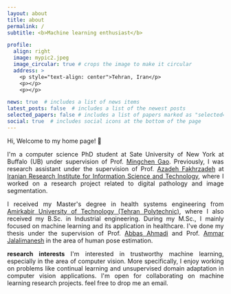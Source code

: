 ```yaml
---
layout: about
title: about
permalink: /
subtitle: <b>Machine learning enthusiast</b>

profile:
  align: right
  image: mypic2.jpeg
  image_circular: true # crops the image to make it circular
  address: >
    <p style="text-align: center">Tehran, Iran</p>
    <p></p>
    <p></p>

news: true  # includes a list of news items
latest_posts: false  # includes a list of the newest posts
selected_papers: false # includes a list of papers marked as "selected={true}"
social: true  # includes social icons at the bottom of the page
---
```


<p style="text-align: justify">Hi, Welcome to my home page! 👋</p>

<p style="text-align: justify">I'm a computer science PhD student at Sate University of New York at Buffalo (UB) under supervision of Prof. <a href="https://cse.buffalo.edu/~mgao8/">Mingchen Gao</a>. Previously, I was research assistant under the supervision of Prof. <a href="https://en.irandoc.ac.ir/u/a-fakhrzadeh">Azadeh Fakhrzadeh</a> at <a href="https://en.irandoc.ac.ir/">Iranian Research Institute for Information Science and Technology</a>, where I worked on a research project related to digital pathology and image segmentation.</p>

<p style="text-align: justify">I received my Master's degree in health systems engineering from <a href="https://aut.ac.ir/en">Amirkabir University of Technology (Tehran Polytechnic)</a>, where I also received my B.Sc. in Industrial engineering. During my M.Sc., I mainly focused on machine learning and its application in healthcare. I've done my thesis under the supervision of Prof. <a href="https://aut.ac.ir/cv/2019/ABBAS%20AHMADI">Abbas Ahmadi</a> and Prof. <a href="https://en.irandoc.ac.ir/u/a-jalalimanesh">Ammar Jalalimanesh</a> in the area of human pose estimation.</p>

<p style="text-align: justify"><strong>research interests</strong>  I'm interested in trustworthy machine learning, especially in the area of computer vision. More specifically, I enjoy working on problems like continual learning and unsupervised domain adaptation in computer vision applications. I'm open for collaborating on machine learning research projects. feel free to drop me an email.</p>
